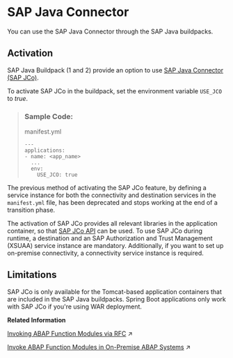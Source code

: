 <!-- loio3cee866c27ec4492b789b10c5d52d94b -->

# SAP Java Connector

You can use the SAP Java Connector through the SAP Java buildpacks.



<a name="loio3cee866c27ec4492b789b10c5d52d94b__section_if3_xck_kgb"/>

## Activation

SAP Java Buildpack \(1 and 2\) provide an option to use [SAP Java Connector \(SAP JCo\)](https://support.sap.com/en/product/connectors/jco.html).

To activate SAP JCo in the buildpack, set the environment variable `USE_JCO` to *true*.

> ### Sample Code:  
> manifest.yml
> 
> ```
> ---
> applications:
> - name: <app_name>
>   ...
>   env:
>     USE_JCO: true
> ```

The previous method of activating the SAP JCo feature, by defining a service instance for both the connectivity and destination services in the `manifest.yml` file, has been deprecated and stops working at the end of a transition phase.

The activation of SAP JCo provides all relevant libraries in the application container, so that [SAP JCo API](https://support.sap.com/en/product/connectors/jco.html?anchorId=section_1355144687) can be used. To use SAP JCo during runtime, a destination and an SAP Authorization and Trust Management \(XSUAA\) service instance are mandatory. Additionally, if you want to set up on-premise connectivity, a connectivity service instance is required.



<a name="loio3cee866c27ec4492b789b10c5d52d94b__section_xf4_xnd_fhb"/>

## Limitations

SAP JCo is only available for the Tomcat-based application containers that are included in the SAP Java buildpacks. Spring Boot applications only work with SAP JCo if you're using WAR deployment.

**Related Information**  


[Invoking ABAP Function Modules via RFC](https://help.sap.com/viewer/cca91383641e40ffbe03bdc78f00f681/Cloud/en-US/fa4adc9bd40e45dbac573fd616695446.html "Call a remote-enabled function module in an on-premise or cloud ABAP server from your application, using the RFC protocol.") :arrow_upper_right:

[Invoke ABAP Function Modules in On-Premise ABAP Systems](https://help.sap.com/viewer/cca91383641e40ffbe03bdc78f00f681/Cloud/en-US/bfcb54ca058f4b1dafd26e438ff1e2f4.html "Call a function module in an on-premise ABAP system via RFC, using a sample Web application.") :arrow_upper_right:


